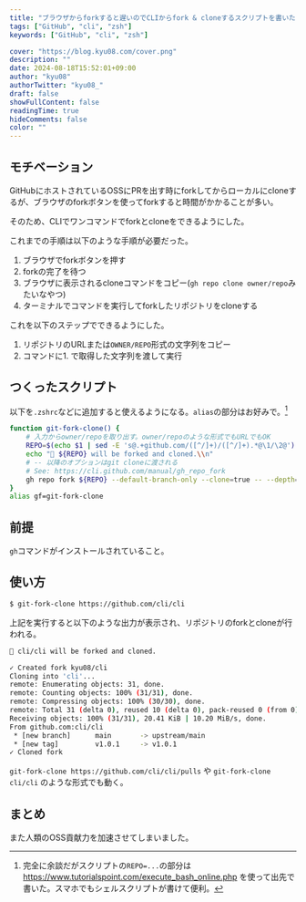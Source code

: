 ```yaml
---
title: "ブラウザからforkすると遅いのでCLIからfork & cloneするスクリプトを書いた"
tags: ["GitHub", "cli", "zsh"]
keywords: ["GitHub", "cli", "zsh"]

cover: "https://blog.kyu08.com/cover.png"
description: ""
date: 2024-08-18T15:52:01+09:00
author: "kyu08"
authorTwitter: "kyu08_"
draft: false
showFullContent: false
readingTime: true
hideComments: false
color: ""
---
```


## モチベーション
<!-- textlint-disable ja-technical-writing/no-doubled-joshi -->
GitHubにホストされているOSSにPRを出す時にforkしてからローカルにcloneするが、ブラウザのforkボタンを使ってforkすると時間がかかることが多い。
<!-- textlint-enable ja-technical-writing/no-doubled-joshi -->
そのため、CLIでワンコマンドでforkとcloneをできるようにした。

これまでの手順は以下のような手順が必要だった。

1. ブラウザでforkボタンを押す
1. forkの完了を待つ
1. ブラウザに表示されるcloneコマンドをコピー(`gh repo clone owner/repo`みたいなやつ)
1. ターミナルでコマンドを実行してforkしたリポジトリをcloneする

これを以下のステップでできるようにした。

1. リポジトリのURLまたは`OWNER/REPO`形式の文字列をコピー
1. コマンドに1. で取得した文字列を渡して実行

## つくったスクリプト
以下を`.zshrc`などに追加すると使えるようになる。`alias`の部分はお好みで。[^1]

```bash
function git-fork-clone() {
    # 入力からowner/repoを取り出す。owner/repoのような形式でもURLでもOK
    REPO=$(echo $1 | sed -E 's@.+github.com/([^/]+)/([^/]+).*@\1/\2@')
    echo "🐙 ${REPO} will be forked and cloned.\\n"
    # -- 以降のオプションはgit cloneに渡される
    # See: https://cli.github.com/manual/gh_repo_fork
    gh repo fork ${REPO} --default-branch-only --clone=true -- --depth=1
}
alias gf=git-fork-clone
```

## 前提
`gh`コマンドがインストールされていること。

## 使い方

```bash
$ git-fork-clone https://github.com/cli/cli
```

上記を実行すると以下のような出力が表示され、リポジトリのforkとcloneが行われる。

```bash
🐙 cli/cli will be forked and cloned.

✓ Created fork kyu08/cli
Cloning into 'cli'...
remote: Enumerating objects: 31, done.
remote: Counting objects: 100% (31/31), done.
remote: Compressing objects: 100% (30/30), done.
remote: Total 31 (delta 0), reused 10 (delta 0), pack-reused 0 (from 0)
Receiving objects: 100% (31/31), 20.41 KiB | 10.20 MiB/s, done.
From github.com:cli/cli
 * [new branch]      main       -> upstream/main
 * [new tag]         v1.0.1     -> v1.0.1
✓ Cloned fork
```

`git-fork-clone https://github.com/cli/cli/pulls` や `git-fork-clone cli/cli` のような形式でも動く。

## まとめ
また人類のOSS貢献力を加速させてしまいました。

[^1]: 完全に余談だがスクリプトの`REPO=...`の部分は https://www.tutorialspoint.com/execute_bash_online.php を使って出先で書いた。スマホでもシェルスクリプトが書けて便利。
